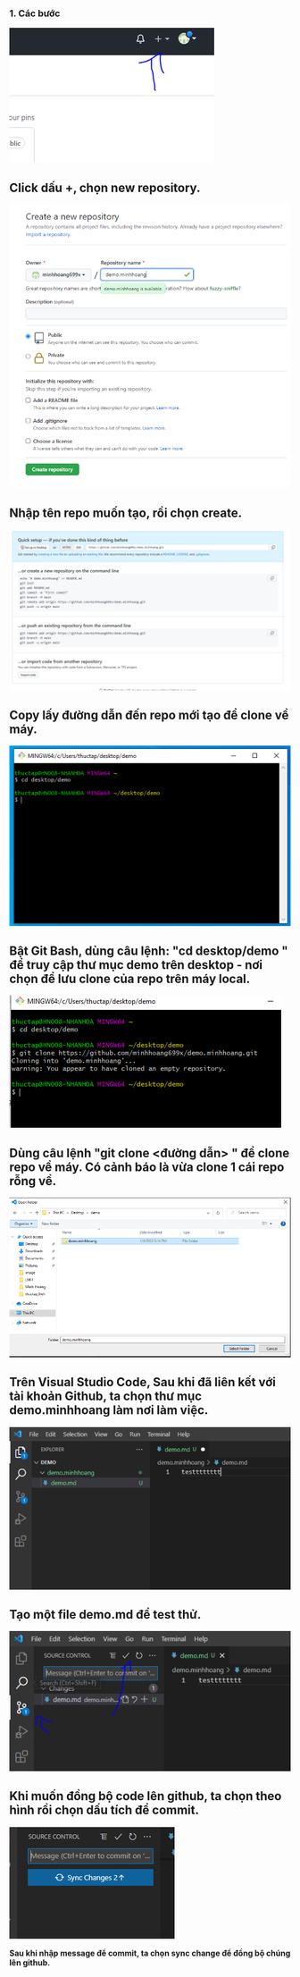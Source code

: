 ### 1. Các bước
<img src="image/18.PNG">

**Click dấu +, chọn new repository.**
-----------------------------------------------------------

<img src="image/19.PNG">


**Nhập tên repo muốn tạo, rồi chọn create.**
-----------------------------------------------------------
<img src="image/20.PNG">

**Copy lấy đường dẫn đến repo mới tạo để clone về máy.**
-----------------------------------------------------------
<img src="image/21.PNG">

**Bật Git Bash, dùng câu lệnh: "cd desktop/demo " để truy cập thư mục demo trên desktop - nơi chọn để lưu clone của repo trên máy local.**
-----------------------------------------------------------
<img src="image/22.PNG">

**Dùng câu lệnh "git clone <đường dẫn> " để clone repo về máy. Có cảnh báo là vừa clone 1 cái repo rỗng về.**
-----------------------------------------------------------
<img src="image/23.PNG">

**Trên Visual Studio Code, Sau khi đã liên kết với tài khoản Github, ta chọn thư mục demo.minhhoang làm nơi làm việc.**
-----------------------------------------------------------
<img src="image/24.PNG">

**Tạo một file demo.md để test thử.**
-----------------------------------------------------------
<img src="image/25.PNG">

**Khi muốn đồng bộ code lên github, ta chọn theo hình rồi chọn dấu tích để commit.**
-----------------------------------------------------------
<img src="image/26.PNG">

**Sau khi nhập message để commit, ta chọn sync change để đồng bộ chúng lên github.**

